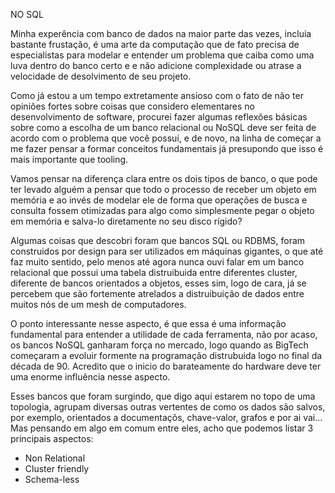 NO SQL

Minha experência com banco de dados na maior parte das vezes, incluia bastante frustação, é uma arte da computação que de fato precisa de especialistas para modelar e entender um problema que caiba como uma luva dentro do banco certo e e não adicione complexidade ou atrase a velocidade de desolvimento de seu projeto.

Como já estou a um tempo extretamente ansioso com o fato de não ter opiniões fortes sobre coisas que considero elementares no desenvolvimento de software, procurei fazer algumas reflexões básicas sobre como a escolha de um banco relacional ou NoSQL deve ser feita de acordo com o problema que você possui, e de novo, na linha de começar a me fazer pensar a formar conceitos fundamentais já presupondo que isso é mais importante que tooling.

Vamos pensar na diferença clara entre os dois tipos de banco, o que pode ter levado alguém a pensar que todo o processo de receber um objeto em memória e ao invés de modelar ele de forma que operações de busca e consulta fossem otimizadas para algo como simplesmente pegar o objeto em memória e salva-lo diretamente no seu disco rígido?

Algumas coisas que descobri foram que bancos SQL ou RDBMS, foram construidos por design para ser utilizados em máquinas gigantes, o que até faz muito sentido, pelo menos até agora nunca ouvi falar em um banco relacional que possui uma tabela distruibuida entre diferentes cluster, diferente de bancos orientados a objetos, esses sim, logo de cara, já se percebem que são fortemente atrelados a distruibuição de dados entre muitos nós de um mesh de computadores.

O ponto interessante nesse aspecto, é que essa é uma informação fundamental para entender a utilidade de cada ferramenta, não por acaso, os bancos NoSQL ganharam força no mercado, logo quando as BigTech começaram a evoluir formente na programação distrubuida logo no final da década de 90. Acredito que o inicio do barateamente do hardware deve ter uma enorme influência nesse aspecto.

Esses bancos que foram surgindo, que digo aqui estarem no topo de uma topologia, agrupam diversas outras vertentes de como os dados são salvos, por exemplo, orientados a documentaçõs, chave-valor, grafos e por ai vai...
Mas pensando em algo em comum entre eles, acho que podemos listar 3 principais aspectos:
- Non Relational
- Cluster friendly
- Schema-less
